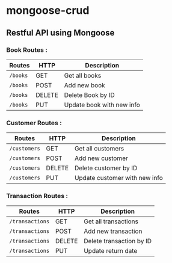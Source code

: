# mongoose-crud

## Restful API using Mongoose

### Book Routes :
|Routes|HTTP|Description|
|------|-----|----------|
|`/books`|GET|Get all books|
|`/books`|POST|Add new book|
|`/books`|DELETE|Delete Book by ID|
|`/books`|PUT|Update book with new info|

### Customer Routes :
|Routes|HTTP|Description|
|------|-----|----------|
|`/customers`|GET|Get all customers|
|`/customers`|POST|Add new customer|
|`/customers`|DELETE|Delete customer by ID|
|`/customers`|PUT|Update customer with new info|

### Transaction Routes :
|Routes|HTTP|Description|
|------|-----|----------|
|`/transactions`|GET|Get all transactions|
|`/transactions`|POST|Add new transaction|
|`/transactions`|DELETE|Delete transaction by ID|
|`/transactions`|PUT|Update return date|
